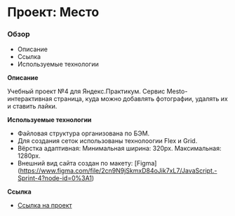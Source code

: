 # Проект: Место

### Обзор
* Описание
* Ссылка
* Используемые технологии

**Описание**

Учебный проект №4 для Яндекс.Практикум.
Сервис Mesto-интерактивная страница, куда можно добавлять фотографии, удалять их и ставить лайки.

**Используемые технологии**

 * Файловая структура организована по БЭМ.
 * Для создания сеток использованы технолоогии Flex и Grid.
 * Вёрстка адаптивная: Минимальная ширина: 320px. Максимальная: 1280px.
 * Внешний вид сайта создан по макету: [Figma] (https://www.figma.com/file/2cn9N9jSkmxD84oJik7xL7/JavaScript.-Sprint-4?node-id=0%3A1)

**Ссылка**

* [Ссылка на проект](https://aksenov-m.github.io/mesto/)
